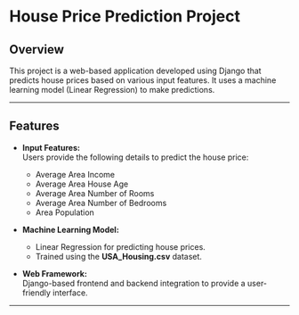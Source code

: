 # House Price Prediction Project

## Overview  
This project is a web-based application developed using Django that predicts house prices based on various input features. It uses a machine learning model (Linear Regression) to make predictions.  

---

## Features  
- **Input Features:**  
  Users provide the following details to predict the house price:  
  - Average Area Income  
  - Average Area House Age  
  - Average Area Number of Rooms  
  - Average Area Number of Bedrooms  
  - Area Population  

- **Machine Learning Model:**  
  - Linear Regression for predicting house prices.  
  - Trained using the **USA_Housing.csv** dataset.  

- **Web Framework:**  
  Django-based frontend and backend integration to provide a user-friendly interface.  

---
 

